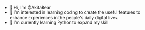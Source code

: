 - 👋 Hi, I’m @AkitaBear
- 👀 I’m interested in learning coding to create the useful features to enhance experiences in the people's daily digital lives.
- 🌱 I’m currently learning Python to expand my skill

<!---
AkitaBear/AkitaBear is a ✨ special ✨ repository because its `README.md` (this file) appears on your GitHub profile.
You can click the Preview link to take a look at your changes.
--->
